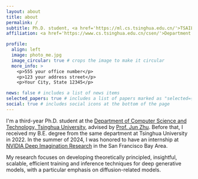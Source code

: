 ```yaml
---
layout: about
title: about
permalink: /
subtitle: Ph.D. student, <a href='https://ml.cs.tsinghua.edu.cn/'>TSAIL Group</a>
affiliation: <a href='https://www.cs.tsinghua.edu.cn/csen/'>Department of Computer Science & Technology, Tsinghua University (China)</a>

profile:
  align: left
  image: photo_me.jpg
  image_circular: true # crops the image to make it circular
  more_info: >
    <p>555 your office number</p>
    <p>123 your address street</p>
    <p>Your City, State 12345</p>

news: false # includes a list of news items
selected_papers: true # includes a list of papers marked as "selected={true}"
social: true # includes social icons at the bottom of the page
---
```


I'm a third-year Ph.D. student at the [Department of Computer Science and Technology, Tsinghua University](https://www.cs.tsinghua.edu.cn/csen/), advised by [Prof. Jun Zhu](https://ml.cs.tsinghua.edu.cn/~jun/index.shtml). Before that, I received my B.E. degree from the same department at Tsinghua University in 2022. In the summer of 2024, I was honored to have an internship at [NVIDIA Deep Imagination Research](https://research.nvidia.com/labs/dir/) in the San Francisco Bay Area.

My research focuses on developing theoretically principled, insightful, scalable, efficient training and inference techniques for deep generative models, with a particular emphasis on diffusion-related models.
